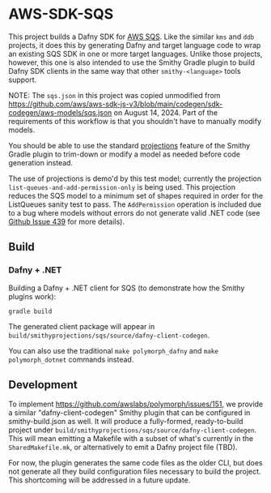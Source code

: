 # AWS-SDK-SQS

This project builds a Dafny SDK for [AWS SQS](https://aws.amazon.com/sqs/).
Like the similar `kms` and `ddb` projects,
it does this by generating Dafny and target language code
to wrap an existing SQS SDK in one or more target languages.
Unlike those projects, however,
this one is also intended to use the Smithy Gradle plugin to build Dafny SDK clients
in the same way that other `smithy-<language>` tools support.

NOTE: The `sqs.json` in this project was copied unmodified from https://github.com/aws/aws-sdk-js-v3/blob/main/codegen/sdk-codegen/aws-models/sqs.json on August 14, 2024.
Part of the requirements of this workflow is that you shouldn't have to manually modify models.

You should be able to use the standard [projections](https://smithy.io/2.0/guides/building-models/build-config.html#projections) feature of the Smithy Gradle plugin
to trim-down or modify a model as needed before code generation instead.

The use of projections is demo'd by this test model; currently the projection `list-queues-and-add-permission-only` is being used.
This projection reduces the SQS model to a minimum set of shapes required in order for the ListQueues sanity test to pass.
The `AddPermission` operation is included due to a bug where models without errors do not generate valid .NET code (see [Github Issue 439](https://github.com/smithy-lang/smithy-dafny/issues/439) for more details).

## Build

### Dafny + .NET

Building a Dafny + .NET client for SQS (to demonstrate how the Smithy plugins work):

```
gradle build
```

The generated client package will appear in `build/smithyprojections/sqs/source/dafny-client-codegen`.

You can also use the traditional `make polymorph_dafny` and `make polymorph_dotnet` commands instead.

## Development

To implement <https://github.com/awslabs/polymorph/issues/151>, we provide a similar
"dafny-client-codegen" Smithy plugin that can be configured in smithy-build.json as well.
It will produce a fully-formed, ready-to-build project
under `build/smithyprojections/sqs/source/dafny-client-codegen`.
This will mean emitting a Makefile with a subset of what's currently in the `SharedMakefile.mk`,
or alternatively to emit a Dafny project file (TBD).

For now, the plugin generates the same code files as the older CLI,
but does not generate all they build configuration files necessary to build the project.
This shortcoming will be addressed in a future update.

